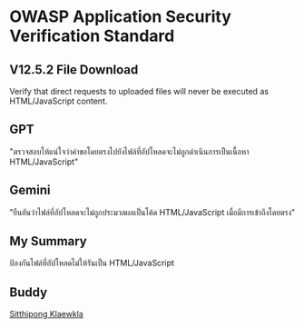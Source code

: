 # OWASP Application Security Verification Standard
## V12.5.2 File Download
Verify that direct requests to uploaded files will never be executed as 
HTML/JavaScript content.

## GPT 
"ตรวจสอบให้แน่ใจว่าคำขอโดยตรงไปยังไฟล์ที่อัปโหลดจะไม่ถูกดำเนินการเป็นเนื้อหา HTML/JavaScript"

## Gemini
"ยืนยันว่าไฟล์ที่อัปโหลดจะไม่ถูกประมวลผลเป็นโค้ด HTML/JavaScript เมื่อมีการเข้าถึงโดยตรง"

## My Summary
ป้องกันไฟล์ที่อัปโหลดไม่ให้รันเป็น HTML/JavaScript

## Buddy
[Sitthipong Klaewkla](https://6530200517.github.io/security-requirement.md)
